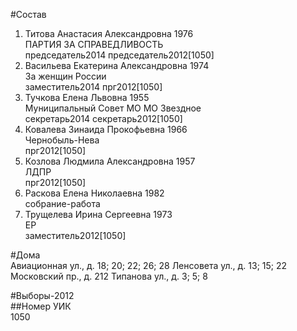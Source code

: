 #Состав  
1. Титова Анастасия Александровна 1976  
    ПАРТИЯ ЗА СПРАВЕДЛИВОСТЬ  
    председатель2014 председатель2012[1050]  
2. Васильева Екатерина Александровна 1974  
    За женщин России  
    заместитель2014 прг2012[1050]    
3. Тучкова Елена Львовна 1955  
    Муниципальный Совет МО МО Звездное  
    секретарь2014 секретарь2012[1050]  
4. Ковалева Зинаида Прокофьевна 1966  
    Чернобыль-Нева  
    прг2012[1050]  
5. Козлова Людмила Александровна 1957  
    ЛДПР  
    прг2012[1050]  
6. Раскова Елена Николаевна 1982  
    собрание-работа  
7. Трущелева Ирина Сергеевна 1973  
    ЕР  
    заместитель2012[1050]  

#Дома  
Авиационная ул., д. 18; 20; 22; 26; 28 Ленсовета ул., д. 13; 15; 22 Московский пр., д. 212 Типанова ул., д. 3; 5; 8  
  
#Выборы-2012  
##Номер УИК  
1050  
